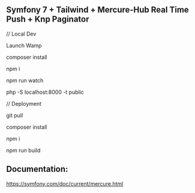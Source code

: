 Symfony 7 + Tailwind + Mercure-Hub Real Time Push + Knp Paginator
-----------------------------------------------------------------

// Local Dev

Launch Wamp

composer install

npm i

npm run watch

php -S localhost:8000 -t public




// Deployment

git pull

composer install

npm i

npm run build





Documentation:
-------------

https://symfony.com/doc/current/mercure.html